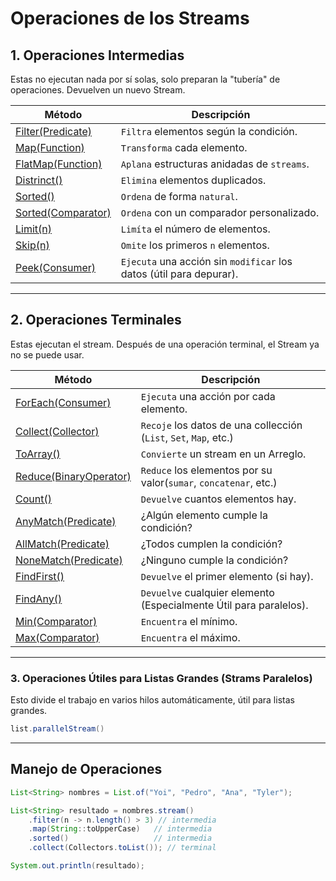 # Operaciones de los Streams

## 1. Operaciones Intermedias 

Estas no ejecutan nada por sí solas, solo preparan la "tubería" de operaciones. Devuelven un nuevo Stream.

| **Método** | **Descripción** |
|--------------|-------------------------|
| [Filter(Predicate)](/kStreams/Operaciones/01_Filter.md) | `Filtra` elementos según la condición. |
| [Map(Function)](/kStreams/Operaciones/02_Map.md) | `Transforma` cada elemento. |
| [FlatMap(Function)](/kStreams/Operaciones/03_FlatMap.md) | `Aplana` estructuras anidadas de `streams`. |
| [Distrinct()](/kStreams/Operaciones/04_Distinct.md) | `Elimina` elementos duplicados. |
| [Sorted()](/kStreams/Operaciones/05_Sorted.md) | `Ordena` de forma `natural`. |
| [Sorted(Comparator)](/kStreams/Operaciones/05_Sorted.md) | `Ordena` con un comparador personalizado. |
| [Limit(n)](/kStreams/Operaciones/06_Limit.md) | `Limíta` el número de elementos. |
| [Skip(n)](/kStreams/Operaciones/07_Skip.md) | `Omite` los primeros `n` elementos. |
| [Peek(Consumer)](/kStreams/Operaciones/08_Peek.md) | `Ejecuta` una acción sin `modificar` los datos (útil para depurar). |

---

## 2. Operaciones Terminales

Estas ejecutan el stream. Después de una operación terminal, el Stream ya no se puede usar.

| **Método** | **Descripción** |
|--------------|-------------------------|
| [ForEach(Consumer)](/kStreams/Operaciones/09_ForEach.md) | `Ejecuta` una acción por cada elemento. |
| [Collect(Collector)](/kStreams/Operaciones/10_Collect.md) | `Recoje` los datos de una collección (`List`, `Set`, `Map`, etc.) |
| [ToArray()](/kStreams/Operaciones/11_ToArray.md) | `Convierte` un stream en un Arreglo. |
| [Reduce(BinaryOperator)](/kStreams/Operaciones/12_Reduce.md) | `Reduce` los elementos por su valor(`sumar`, `concatenar`, etc.) |
| [Count()](/kStreams/Operaciones/13_Count.md) | `Devuelve` cuantos elementos hay. |
| [AnyMatch(Predicate)](/kStreams/Operaciones/14_AnyMatch.md) | ¿Algún elemento cumple la condición? |
| [AllMatch(Predicate)](/kStreams/Operaciones/15_AllMatch.md) | ¿Todos cumplen la condición? |
| [NoneMatch(Predicate)](/kStreams/Operaciones/16_NoneMatch.md) | ¿Ninguno cumple la condición? |
| [FindFirst()](/kStreams/Operaciones/17_FindFirst.md) | `Devuelve` el primer elemento (si hay). |
| [FindAny()](/kStreams/Operaciones/18_FindAny.md) | `Devuelve` cualquier elemento (Especialmente Útil para paralelos). |
| [Min(Comparator)](/kStreams/Operaciones/19_Min.md) | `Encuentra` el mínimo. |
| [Max(Comparator)](/kStreams/Operaciones/20_Max.md) | `Encuentra` el máximo. |

---

### 3. Operaciones Útiles para Listas Grandes (Strams Paralelos)
Esto divide el trabajo en varios hilos automáticamente, útil para listas grandes.

```java
list.parallelStream()
```

---

## Manejo de Operaciones

```java
List<String> nombres = List.of("Yoi", "Pedro", "Ana", "Tyler");

List<String> resultado = nombres.stream()
    .filter(n -> n.length() > 3) // intermedia
    .map(String::toUpperCase)   // intermedia
    .sorted()                   // intermedia
    .collect(Collectors.toList()); // terminal

System.out.println(resultado);
```

